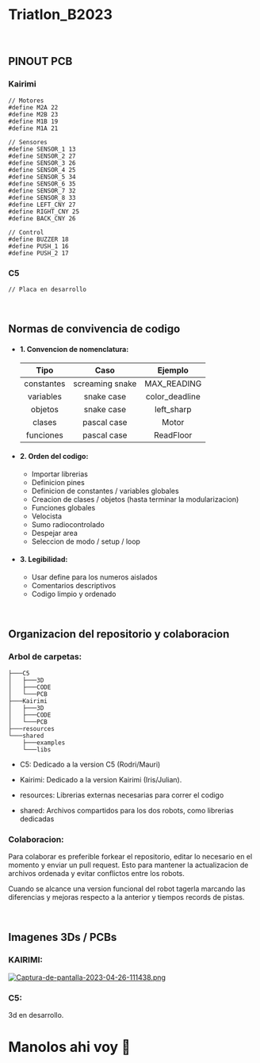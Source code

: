 # Triatlon_B2023

<br>

## PINOUT PCB

### Kairimi
```
// Motores
#define M2A 22
#define M2B 23
#define M1B 19
#define M1A 21

// Sensores
#define SENSOR_1 13
#define SENSOR_2 27
#define SENSOR_3 26
#define SENSOR_4 25
#define SENSOR_5 34
#define SENSOR_6 35
#define SENSOR_7 32
#define SENSOR_8 33
#define LEFT_CNY 27
#define RIGHT_CNY 25
#define BACK_CNY 26

// Control
#define BUZZER 18
#define PUSH_1 16
#define PUSH_2 17
```

### C5
```
// Placa en desarrollo
```
<br>

## Normas de convivencia de codigo

* #### 1.  Convencion de nomenclatura:

    | Tipo      | Caso           | Ejemplo      |
    | :-------: |:--------------:|:------------:|
    | constantes| screaming snake|MAX_READING   |
    | variables | snake case     |color_deadline|
    | objetos   | snake case     |left_sharp    |
    | clases    | pascal case    |Motor         |
    | funciones | pascal case    |ReadFloor     |
    

* #### 2.  Orden del codigo:

    * Importar librerias
    * Definicion pines
    * Definicion de constantes / variables globales
    * Creacion de clases / objetos (hasta terminar la modularizacion)
    * Funciones globales
    * Velocista
    * Sumo radiocontrolado
    * Despejar area
    * Seleccion de modo / setup / loop
    
* #### 3. Legibilidad:

    * Usar define para los numeros aislados
    * Comentarios descriptivos
    * Codigo limpio y ordenado

<br>

## Organizacion del repositorio y colaboracion

### Arbol de carpetas:

```
├───C5
│   ├───3D
│   ├───CODE
│   └───PCB
├───Kairimi
│   ├───3D
│   ├───CODE
│   └───PCB
├───resources
└───shared
    ├───examples
    └───libs
```

* C5: Dedicado a la version C5 (Rodri/Mauri)

* Kairimi: Dedicado a la version Kairimi (Iris/Julian).
* resources: Librerias externas necesarias para correr el codigo
* shared: Archivos compartidos para los dos robots, como librerias dedicadas

### Colaboracion:

Para colaborar es preferible forkear el repositorio, editar lo necesario en el momento y enviar un pull request. Esto para mantener la actualizacion de archivos ordenada y evitar conflictos entre los robots.

Cuando se alcance una version funcional del robot tagerla marcando las diferencias y mejoras respecto a la anterior y tiempos records de pistas.

<br>

## Imagenes 3Ds / PCBs

### KAIRIMI:

[![Captura-de-pantalla-2023-04-26-111438.png](https://i.postimg.cc/HxC7txbK/Captura-de-pantalla-2023-04-26-111438.png)](https://postimg.cc/2q26kCcF)

### C5:

3d en desarrollo.

# Manolos ahi voy 🤤

